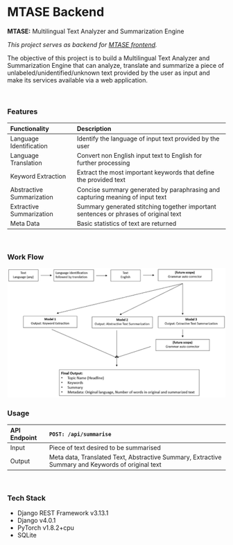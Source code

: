 # MTASE Backend

<b>MTASE:</b> Multilingual Text Analyzer and Summarization Engine

_This project serves as backend for [MTASE frontend](https://github.com/VirajPatidar/MTASE-frontend)._

The objective of this project is to build a Multilingual Text Analyzer and Summarization Engine that can analyze, translate and summarize a piece of unlabeled/unidentified/unknown text provided by the user as input and make its services available via a web application.

<br/>

### Features ###
| Functionality | Description |
| :---         | :--- 
| Language Identification | Identify the language of input text provided by the user |
| Language Translation | Convert non English input text to English for further processing |
| Keyword Extraction | Extract the most important keywords that define the provided text |
| Abstractive Summarization | Concise summary generated by paraphrasing and capturing meaning of input text |
| Extractive Summarization | Summary generated stitching together important sentences or phrases of original text |
| Meta Data | Basic statistics of text are returned |

<br/>

### Work Flow ###

<img src="https://github.com/VirajPatidar/MTASE-backend/blob/main/data/readme_data/MTASE_workflow.png" alt="MTASE Summarisation Workflow" width="600"/>

<br/>

### Usage ###
| API Endpoint | `POST: /api/summarise` |
| :---         | :--- 
| Input | Piece of text desired to be summarised |
| Output | Meta data, Translated Text, Abstractive Summary, Extractive Summary and Keywords of original text |

<br/>

### Tech Stack ###
* Django REST Framework v3.13.1
* Django v4.0.1
* PyTorch v1.8.2+cpu
* SQLite
